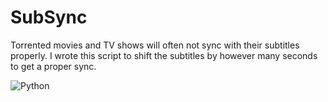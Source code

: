 # SubSync

Torrented movies and TV shows will often not sync with their subtitles properly. I wrote this script to shift the subtitles by however many seconds to get a proper sync.

![Python](https://img.shields.io/badge/python-3178C6?logo=python&logoColor=eee&style=for-the-badge)
